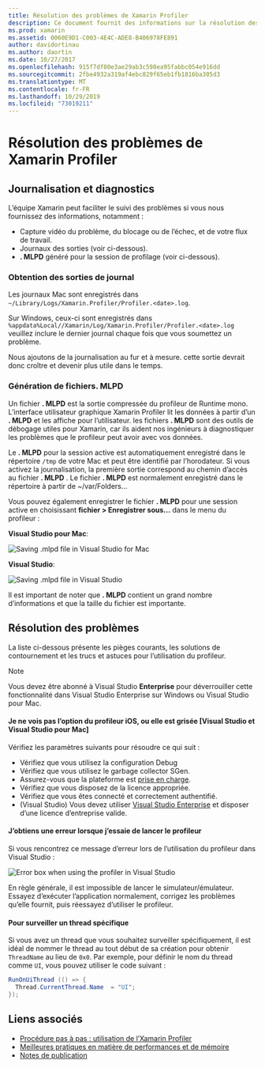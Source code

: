 ```yaml
---
title: Résolution des problèmes de Xamarin Profiler
description: Ce document fournit des informations sur la résolution des problèmes liés au Xamarin Profiler. Il décrit les problèmes liés à la journalisation et aux diagnostics, à l’IDE et à d’autres rubriques.
ms.prod: xamarin
ms.assetid: 0060E9D1-C003-4E4C-ADE8-B406978FE891
author: davidortinau
ms.author: daortin
ms.date: 10/27/2017
ms.openlocfilehash: 915f7df80e3ae29ab3c598ea95fabbc054e916dd
ms.sourcegitcommit: 2fbe4932a319af4ebc829f65eb1fb1816ba305d3
ms.translationtype: MT
ms.contentlocale: fr-FR
ms.lasthandoff: 10/29/2019
ms.locfileid: "73019211"
---
```

# <a name="xamarin-profiler-troubleshooting"></a>Résolution des problèmes de Xamarin Profiler

## <a name="logging-and-diagnostics"></a>Journalisation et diagnostics

L’équipe Xamarin peut faciliter le suivi des problèmes si vous nous fournissez des informations, notamment :

- Capture vidéo du problème, du blocage ou de l’échec, et de votre flux de travail.
- Journaux des sorties (voir ci-dessous).
- **. MLPD** généré pour la session de profilage (voir ci-dessous).

### <a name="getting-log-outputs"></a>Obtention des sorties de journal

Les journaux Mac sont enregistrés dans `~/Library/Logs/Xamarin.Profiler/Profiler.<date>.log`.

Sur Windows, ceux-ci sont enregistrés dans `%appdata%Local//Xamarin/Log/Xamarin.Profiler/Profiler.<date>.log` veuillez inclure le dernier journal chaque fois que vous soumettez un problème.

Nous ajoutons de la journalisation au fur et à mesure. cette sortie devrait donc croître et devenir plus utile dans le temps.

<a name="gen_mlpd" />

### <a name="generating-mlpd-files"></a>Génération de fichiers. MLPD

Un fichier **. MLPD** est la sortie compressée du profileur de Runtime mono. L’interface utilisateur graphique Xamarin Profiler lit les données à partir d’un **. MLPD** et les affiche pour l’utilisateur. les fichiers **. MLPD** sont des outils de débogage utiles pour Xamarin, car ils aident nos ingénieurs à diagnostiquer les problèmes que le profileur peut avoir avec vos données.

Le **. MLPD** pour la session active est automatiquement enregistré dans le répertoire `/tmp` de votre Mac et peut être identifié par l’horodateur. Si vous activez la journalisation, la première sortie correspond au chemin d’accès au fichier **. MLPD** . Le fichier **. MLPD** est normalement enregistré dans le répertoire à partir de ~/var/Folders...

Vous pouvez également enregistrer le fichier **. MLPD** pour une session active en choisissant **fichier > Enregistrer sous...** dans le menu du profileur :

**Visual Studio pour Mac**:

![](troubleshooting-images/image17.png "Saving .mlpd file in Visual Studio for Mac")

**Visual Studio**:

![](troubleshooting-images/image17-vs.png "Saving .mlpd file in Visual Studio")

Il est important de noter que **. MLPD** contient un grand nombre d’informations et que la taille du fichier est importante.

## <a name="troubleshooting"></a>Résolution des problèmes

La liste ci-dessous présente les pièges courants, les solutions de contournement et les trucs et astuces pour l’utilisation du profileur.

> [!NOTE]
> Vous devez être abonné à Visual Studio **Enterprise** pour déverrouiller cette fonctionnalité dans Visual Studio Enterprise sur Windows ou Visual Studio pour Mac.

#### <a name="i-cant-see-the-ios-profiler-option-or-it-is-greyed-out-visual-studio-and-visual-studio-for-mac"></a>Je ne vois pas l’option du profileur iOS, ou elle est grisée [Visual Studio et Visual Studio pour Mac]

Vérifiez les paramètres suivants pour résoudre ce qui suit :

- Vérifiez que vous utilisez la configuration Debug
- Vérifiez que vous utilisez le garbage collector SGen.
- Assurez-vous que la plateforme est [prise en charge](~/tools/profiler/index.md#Profiler_Support).
- Vérifiez que vous disposez de la licence appropriée.
- Vérifiez que vous êtes connecté et correctement authentifié.
- (Visual Studio) Vous devez utiliser [Visual Studio Enterprise](https://visualstudio.microsoft.com/vs/enterprise/) et disposer d’une licence d’entreprise valide.

#### <a name="i-get-an-error-when-i-try-to-launch-the-profiler"></a>J’obtiens une erreur lorsque j’essaie de lancer le profileur

Si vous rencontrez ce message d’erreur lors de l’utilisation du profileur dans Visual Studio :

![](troubleshooting-images/error.png "Error box when using the profiler in Visual Studio")

En règle générale, il est impossible de lancer le simulateur/émulateur. Essayez d’exécuter l’application normalement, corrigez les problèmes qu’elle fournit, puis réessayez d’utiliser le profileur.

#### <a name="to-watch-a-specific-thread"></a>Pour surveiller un thread spécifique

Si vous avez un thread que vous souhaitez surveiller spécifiquement, il est idéal de nommer le thread au tout début de sa création pour obtenir `ThreadName` au lieu de `0x0`. Par exemple, pour définir le nom du thread comme `UI`, vous pouvez utiliser le code suivant :

```csharp
RunOnUiThread (() => {
  Thread.CurrentThread.Name  = "UI";
});
```

## <a name="related-links"></a>Liens associés

- [Procédure pas à pas : utilisation de l’Xamarin Profiler](~/tools/profiler/index.md)
- [Meilleures pratiques en matière de performances et de mémoire](~/cross-platform/deploy-test/memory-perf-best-practices.md)
- [Notes de publication](https://github.com/xamarin/release-notes-archive/blob/master/release-notes/profiler/preview/index.md)
